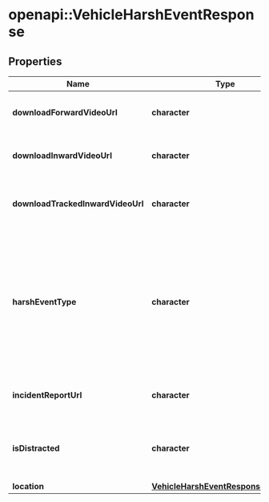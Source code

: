 # openapi::VehicleHarshEventResponse

## Properties
Name | Type | Description | Notes
------------ | ------------- | ------------- | -------------
**downloadForwardVideoUrl** | **character** | URL for downloading the forward facing video | [optional] 
**downloadInwardVideoUrl** | **character** | URL for downloading the inward facing video | [optional] 
**downloadTrackedInwardVideoUrl** | **character** | URL for downloading the tracked inward facing video | [optional] 
**harshEventType** | **character** | Type of the harsh event. One of: [Crash, Harsh Acceleration, Harsh Braking, Harsh Turn, ROP Engine, ROP Brake, YC Engine, YC Brake, Harsh Event] | 
**incidentReportUrl** | **character** | URL of the associated incident report page | 
**isDistracted** | **character** | Whether the driver was deemed distracted during this harsh event | [optional] 
**location** | [**VehicleHarshEventResponseLocation**](VehicleHarshEventResponse_location.md) |  | [optional] 


